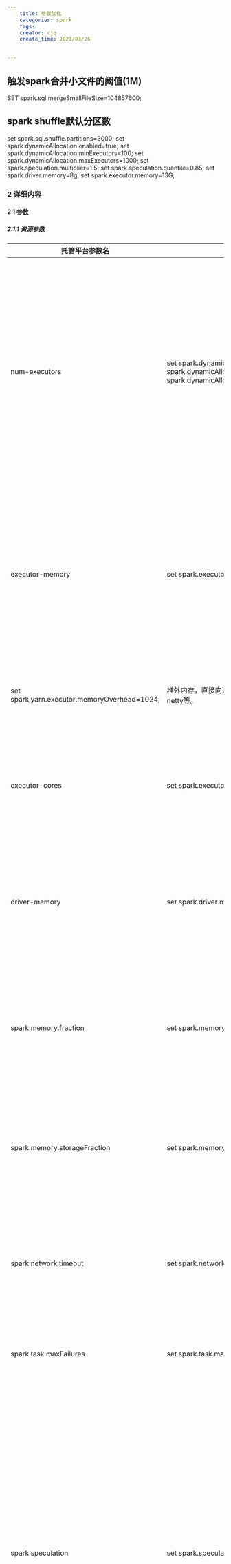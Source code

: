 ```yaml
---
    title: 参数优化
    categories: spark
    tags:
    creator: cjq
    create_time: 2021/03/26


---
```




## 触发spark合并小文件的阈值(1M)
SET spark.sql.mergeSmallFileSize=104857600;
## spark shuffle默认分区数
set spark.sql.shuffle.partitions=3000;
set spark.dynamicAllocation.enabled=true;
set spark.dynamicAllocation.minExecutors=100;
set spark.dynamicAllocation.maxExecutors=1000;
set spark.speculation.multiplier=1.5;
set spark.speculation.quantile=0.85;
set spark.driver.memory=8g;
set spark.executor.memory=13G;





### 2 详细内容

#### 2.1 参数

##### 2.1.1 资源参数

| 托管平台参数名                               | xt平台参数                                                   | 含义                                                         | 建议                                                         |
| -------------------------------------------- | ------------------------------------------------------------ | ------------------------------------------------------------ | ------------------------------------------------------------ |
| num-executors                                | set spark.dynamicAllocation.enabled=true;set spark.dynamicAllocation.minExecutors=10;set spark.dynamicAllocation.maxExecutors=200; | 决定作业会向yarn申请多少executor，如果设置过少会导致并行度不够，过多会导致浪费资源或pending | 根据数据量，以及设置的并行度（最大最慢的stage的并行度）和executor-cores来决定设置，建议根据瓶颈的stage的并行度来决定申请资源，一般使并行度=(num-executors * executor-cores)*(2~3) |
| executor-memory                              | set spark.executor.memory=2g;                                | 缓存数据、代码执行的堆内存以及JVM运行时需要的内存，堆内+对外=一个container内存大小。spark任务并不是内存申请越大执行越快，而是合理利用内存之后才会变快。 | 根据处理的数据量来申请，或者debug过程中，oom的情况，建议调大参数，考虑到队列资源情况，可以1G为粒度向上加，直至解决问题 |
| set spark.yarn.executor.memoryOverhead=1024; | 堆外内存，直接向系统申请，如数据传输时的netty等。            | 如果shuffle数据量比较大，或者排序逻辑很复杂时可以调大参数    |                                                              |
| executor-cores                               | set spark.executor.cores=5;                                  | 决定了每个executor进程并行执行task线程的能力。因为每个cu同一时间只能执行一个task线程，与并行度相关很大。 | 根据 并行度=(num-executors * executor-cores)*(2~3)           |
| driver-memory                                | set spark.driver.memory=4g;                                  | driver的内存，如果有collect操作，或者在driver有复杂计算，或者executor num和task num很大可以多申请些。 | 一般4g足够了，如果executor和并行度很大，建议设置高一些，避免oom |
| spark.memory.fraction                        | set spark.memory.fraction=0.6                                | storage和execution相加占JVM内存占比，默认0.6，剩余0.4用于用户数据结构以及spark元数据（整体内存还有约300M系统预留） | 建议根据缓存数据，自定义数据结构调整比例。                   |
| spark.memory.storageFraction                 | set spark.memory.storageFraction=0.5                         | storage和execution内存比例，由于spark2.0后这部分内存动态占用机制，所以这块基本可以忽略 | 建议忽略                                                     |
| spark.network.timeout                        | set spark.network.timeout=480s;                              | 由网络或者gc引起,worker或executor没有接收到executor或task的心跳反馈。 | 适当提高可以提升稳定性，shuffle很重（shuffle read，write数据量很大）的场景下可以提升点 |
| spark.task.maxFailures                       | set spark.task.maxFailures=6;                                | 单个task失败次数上限，触发后job会失败                        | 适当提高可以提升稳定性，一般不需要调整                       |
| spark.speculation                            | set spark.speculation=true                                   | 推测执行的开关, 默认是true，推测执行的各个参数调整都会使得任务处于多申请资源，无法避免慢节点的情况，因此调整需要尽量保证测试效果。 | 因为是分布式计算引擎，task分散在各个服务器上运行，而每个服务器又承载不止一个任务，因为大体量的集群下，慢节点（磁盘io满，网络io满，cpu满）这种情况几乎是无法避免的，因此出现个别task在慢节点执行时，需要推测执行（将相同的task分发到别的节点去执行，避免慢节点拖垮任务） |
| spark.speculation.interval                   | set spark.speculation.interval=1000ms                        | 检查task是否需要推测执行的时间间隔, 默认1000ms               |                                                              |
| spark.speculation.multiplier                 | set spark.speculation.multiplier=3                           | 当task的时间超过已完成task执行时间中位数的几倍后, 才对这个task开启推测执行, 默认是3倍 | 谨慎调整，如果任务平均task时间都很快，且任务很重要，可以适当调低这个值，更快的发起推测执行，尽量避免慢节点 |
| spark.speculation.quantile                   | set spark.speculation.quantile=0.99                          | 当一个stage中有多少task已经完成后才开启推测执行, 默认0.75(75%) | 谨慎调整，如果任务平均task时间都很快，且任务很重要，可以适当调低这个值，更大范围的发起推测执行，尽量避免慢节点 |
|                                              |                                                              |                                                              |                                                              |

##### 2.2.2 读写文件

| 参数                                                         | 含义                                                         | 建议                                                         |
| ------------------------------------------------------------ | ------------------------------------------------------------ | ------------------------------------------------------------ |
| set hive.exec.orc.split.strategy=HYBRID;                     | 读取ORC表时生成split的策略//BI策略以文件为粒度进行split划分；//ETL策略会将文件进行切分，多个stripe组成一个split；//HYBRID策略为：当文件的平均大小大于hadoop最大split值（默认256 * 1024 * 1024）时使用ETL策略，否则使用BI策略。//对于一些较大的ORC表，可能其footer较大，ETL策略可能会导致其从hdfs拉取大量的数据来切分split，甚至会导致driver端OOM，因此这类表的读取建议使用BI策略。//对于一些较小的尤其有数据倾斜的表（这里的数据倾斜指大量stripe存储于少数文件中），建议使用ETL策略。//不想麻烦的可以直接使用HYBRID策略//平台默认应该是HYBRID，个人感觉一般情况下不需要调整 | 默认值即可，但是如果读取文件数特别大，大小也特别大时需要考虑切分策略 |
| set spark.hadoop.mapreduce.input.fileinputformat.split.maxsize=134217728set spark.hadoop.mapreduce.input.fileinputformat.split.minsize=134217728 | 如果使用ETL策略读取orc文件，设置以上参数可以完成对小文件的合并效果~ |                                                              |
| set spark.hadoopRDD.targetBytesInPartition=134217728;        | //Spark在读取hive表时，默认会为每个文件创建一个task，如果一个SQL没有shuffle类型的算子，每个task执行完都会产生一个文件写回HDFS，这样就潜在存在小文件问题。//该参数可以将多个文件放到一个task中处理，默认为33554432，即如果一个文件和另一个文件大小之和小于32M，就会被放到一个task钟处理。适当提高该值，可以降低调度压力，避免无shuffle作业产生 | 读取文件慢的时候，可以调小                                   |
| set spark.sql.mergeSmallFileSize=134217728;                  | //如果最终写入分区目录下文件平均大小小于参数，会再启动一个map only的stage做合并，强烈建议设置该参数 |                                                              |

##### 2.2.3 shuffle参数

| 参数                                                  | spark-sql                                                    | 含义                                                         | 建议                                                         |
| ----------------------------------------------------- | ------------------------------------------------------------ | ------------------------------------------------------------ | ------------------------------------------------------------ |
| spark.sql.shuffle.partitions                          | set spark.sql.shuffle.partitions=800;                        | 每个stage的默认task数量，也就是默认并行度。在shuffle操作时从mapper端写出的partition个数，平台默认2000 | 可以根据申请的executor和cores数来决定，建议代码中会对瓶颈的stage对rdd做repartition操作， |
| spark.sql.adaptive.enabled                            | set spark.sql.adaptive.enabled=true                          | 是否开启调整partition功能，如果开启，spark.sql.shuffle.partitions设置的partition可能会被合并到一个reducer里运行， | 类似于repartition操作只不过是自动化的                        |
| spark.sql.adaptive.shuffle.targetPostShuffleInputSize | set spark.sql.adaptive.shuffle.targetPostShuffleInputSize    | 开启spark.sql.adaptive.enabled后，两个partition的和低于该阈值会合并到一个reducer | 同上                                                         |
| spark.sql.adaptive.minNumPostShufflePartitions        | set spark.sql.adaptive.minNumPostShufflePartitions           | 开启spark.sql.adaptive.enabled后，最小的分区数               | 同上                                                         |
|                                                       | set spark.hadoop.mapreduce.input.fileinputformat.split.maxsize | 当几个stripe的大小大于该值时，会合并到一个task中处理         | 同上                                                         |
| spark.shuffle.compress                                | set spark.shuffle.compress=true;                             | shuffle过程是否压缩                                          | 建议开启                                                     |
| spark.io.compression.codec                            | set spark.io.compression.codec=org.apache.spark.io.SnappyCompressionCodec; | 压缩的编码格式                                               | 建议默认值即可，这块对性能提升影响不是很大                   |
| spark.io.compression.snappy.block.size                | set spark.io.compression.snappy.block.size=65536;            | 压缩时每个block的size                                        | 建议默认值即可，这块对性能提升影响不是很大                   |
| spark.shuffle.manager=rss;                            | set spark.shuffle.manager=rss;                               | 使用平台的rss服务，用于超大shuffle作业的性能优化             |                                                              |

##### 2.2.3 其他



#### 2.2 日志界面介绍与问题定位

http://spark-his.data.sankuai.com/history/application_1600078095841_2155359/1/stages/

| 模块            | 介绍                                                       |      |      |      |
| --------------- | ---------------------------------------------------------- | ---- | ---- | ---- |
| job             | 作业的基本job信息                                          |      |      |      |
| **Stages**      | 作业划分各个stage的完成情况与并行度，以及task的执行情况    |      |      |      |
| **Storage**     | 缓存的数据情况，比如cache操作                              |      |      |      |
| **Environment** | 环境变量以及参数的设置                                     |      |      |      |
| **Executors**   | 申请到的executor与task执行情况，日志，driver日志，以及堆栈 |      |      |      |
| SQL             | 任务的dag图，以及Logical Plan ，Physical Plan等            |      |      |      |
| Debug           | 任务资源申请的metrics                                      |      |      |      |



#### 2.3 问题解决思路

**ETL的优化尽量按照 分析日志  ----> 找到问题点 ----> 思考如何解决问题点 的模式进行，解决瓶颈问题需要靠设置参数，改部分逻辑联动进行，才能得到最大收益，因此一定要找到瓶颈问题对症下药。**

任务优化举例：https://km.sankuai.com/page/469785434

##### 2.3.1 oom

内存不足需要看任务执行到哪个stage，对应sql的哪块逻辑，是否有数据倾斜。

调整的话调大spark.executor.memory一般都可以解决。

##### 2.3.2 数据倾斜

https://km.sankuai.com/page/150274845

##### 2.3.3 资源不足

https://km.sankuai.com/page/345269968

### 3 一些开发上的建议

ETL：

尽量根据作业处理数据量合理设置 至少是（set spark.dynamicAllocation.maxExecutors=200; set spark.executor.memory=2g; set spark.executor.cores=5; set spark.sql.shuffle.partitions=800;）这四个参数；

读取hive表时，尽量加上分区的限制，无论是左表还是右表；

关联时，小表写在右边，尽量对小表进行cache处理；

关联时，尽量把右表的限制条件写在子查询里；

关联时，尽量避免笛卡尔积，实在无法避免的情况下，请做好分区扩张（调大spark.sql.shuffle.partitiions）；

对于sql中多次使用的数据，尽量做cache处理；

使用grouping set的时，尽量做到输入最小的数据，最少的字段，尽可能通过设计数据结构避免count distinct。

RDD：

```
1，避免创建重复的rdd
避免以下操作
val rdd1 = sqlContext.sql("select A.a,A.b from A").rdd
rdd1.map()
val rdd2 = sqlContext.sql("select A.a,A.b from A").rdd
rdd2.reduce()
2，尽量复用同一个rdd
val rdd1 = sqlContext.sql("select A.a,A.b from A").rdd
rdd1.map(_._1).map(...)...
rdd1.filter(_._1 > 5).map(...)...
避免以下操作
val rdd2 = sqlContext.sql("select A.a,A.b from A where A.a > 5").rdd.map(...)
val rdd2 = rdd1.map(_._1)
rdd2.map(...)
3，对多次使用的rdd，尽量进行持久化
rdd.persist(storageLevel)
4，尽量避免shuffle算子，如无法避免，使用map端预聚合的shuffle算子
使用reduceByKey，aggregateByKey 替换 groupByKey
5，使用高性能算子
使用mapPartition代替map：
使用mapPartitions时，函数会一次接受一个partition的数据中计算，性能会高。
使用foreachPartitions代替foreach：
原理类似mapPartitions，在批量插入数据（mysql等）时优势明显，因为避免了每条数据都调用数据库连接。
rdd在filter后根据过滤数据量做coalesce/repartition：
6，大变量用广播
val map = Map(1 -> "a")
val mapBc = sc.broadcast(map)
避免直接在map或reduce算子中使用driver声明的大变量
```



### 4 附录

其实平台已经对spark文档做过很详细的整理了，这里附一些链接，希望能帮到大家，日常大家在优化过程中有问题也可以找zhaoxu05或者duntianlun，我们一起讨论，共同解决问题，共同学习：

总目录：  https://km.sankuai.com/page/69786825

Spark UI ： https://km.sankuai.com/page/237124654

常见问题：https://km.sankuai.com/page/50309540





待整理config

1. spark.sql.shuffle.partitions